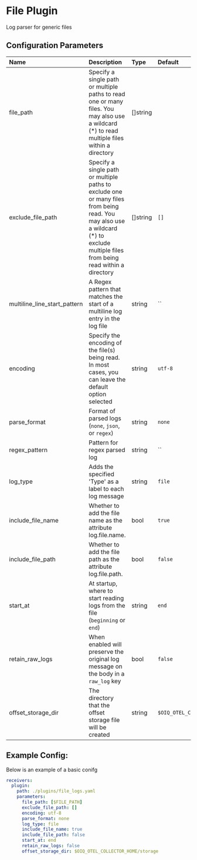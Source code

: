 # File Plugin

Log parser for generic files

## Configuration Parameters

| Name | Description | Type | Default | Required | Values |
|:-- |:-- |:-- |:-- |:-- |:-- |
| file_path | Specify a single path or multiple paths to read one or many files. You may also use a wildcard (*) to read multiple files within a directory | []string |  | true |  |
| exclude_file_path | Specify a single path or multiple paths to exclude one or many files from being read. You may also use a wildcard (*) to exclude multiple files from being read within a directory | []string | `[]` | false |  |
| multiline_line_start_pattern | A Regex pattern that matches the start of a multiline log entry in the log file | string | `` | false |  |
| encoding | Specify the encoding of the file(s) being read. In most cases, you can leave the default option selected | string | `utf-8` | false | `nop`, `utf-8`, `utf-16le`, `utf-16be`, `ascii`, `big5` |
| parse_format | Format of parsed logs (`none`, `json`, or `regex`) | string | `none` | false | `none`, `json`, `regex` |
| regex_pattern | Pattern for regex parsed log | string | `` | false |  |
| log_type | Adds the specified 'Type' as a label to each log message | string | `file` | false |  |
| include_file_name | Whether to add the file name as the attribute log.file.name. | bool | `true` | false |  |
| include_file_path | Whether to add the file path as the attribute log.file.path. | bool | `false` | false |  |
| start_at | At startup, where to start reading logs from the file (`beginning` or `end`) | string | `end` | false | `beginning`, `end` |
| retain_raw_logs | When enabled will preserve the original log message on the body in a `raw_log` key | bool | `false` | false |  |
| offset_storage_dir | The directory that the offset storage file will be created | string | `$OIQ_OTEL_COLLECTOR_HOME/storage` | false |  |

## Example Config:

Below is an example of a basic conifg

```yaml
receivers:
  plugin:
    path: ./plugins/file_logs.yaml
    parameters:
      file_path: [$FILE_PATH]
      exclude_file_path: []
      encoding: utf-8
      parse_format: none
      log_type: file
      include_file_name: true
      include_file_path: false
      start_at: end
      retain_raw_logs: false
      offset_storage_dir: $OIQ_OTEL_COLLECTOR_HOME/storage
```
